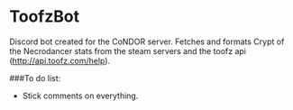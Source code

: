 # ToofzBot
Discord bot created for the CoNDOR server. Fetches and formats Crypt of the Necrodancer stats from the steam servers and the toofz api (http://api.toofz.com/help).

###To do list:
- Stick comments on everything.

